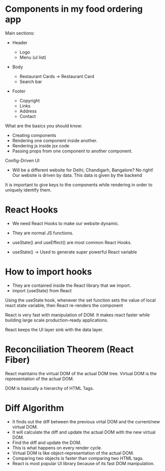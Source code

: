 # Components in my food ordering app

Main sections: 
- Header
    - Logo
    - Menu (ul list)
      
- Body
    - Restaurant Cards -> Restaurant Card
    - Search bar
- Footer
    - Copyright
    - Links
    - Address
    - Contact


What are the basics you should know:
- Creating components
- Rendering one component inside another.
- Rendering js inside jsx code
- Passing props from one component to another component.

Config-Driven UI
- Will be a different website for Delhi, Chandigarh, Bangalore?
  No right! Our website is driven by data. This data is given by the backend

It is important to give keys to the components while rendering in order to uniquely identify them.


# React Hooks

- We need React Hooks to make our website dynamic.
- They are normal JS functions.
- useState() and useEffect() are most common React Hooks.

- useState() -> Used to generate super powerful React variable

# How to import hooks 

- They are contained inside the React library that we import.
- import {useState} from React

Using the useState hook, whenever the set function sets the value of local react state variable, then React re-renders the component

React is very fast with manipulation of DOM. It makes react faster while building large scale production-ready applications.

React keeps the UI layer sink with the data layer.

# Reconciliation Theorem (React Fiber)

React maintains the virtual DOM of the actual DOM tree. 
Virtual DOM is the representation of the actual DOM.

DOM is basically a hierarchy of HTML Tags.

# Diff Algorithm

- It finds out the diff between the previous virtal DOM and the current/new virtual DOM.
- It will calculate the diff and update the actual DOM with the new virtual DOM.
- Find the diff and update the DOM.
- This is what happens on every render cycle.
- Virtual DOM is like object-representation of the actual DOM. 
- Comparing two objects is faster than comparing two HTML tags.
- React is most popular UI library because of its fast DOM manipulation.

